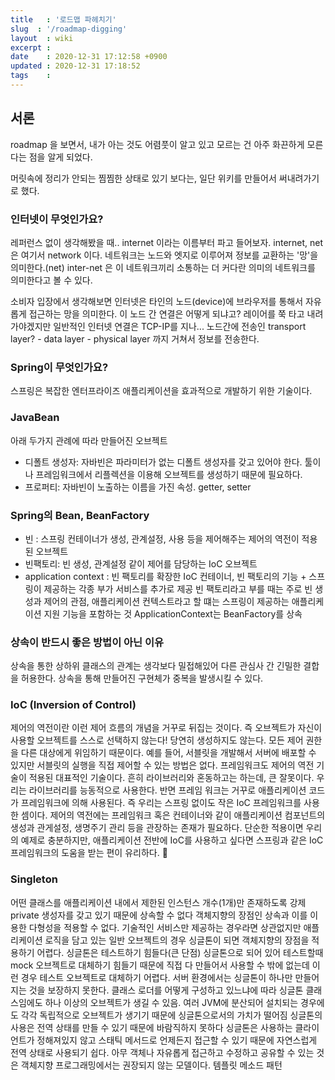 ```yaml
---
title   : '로드맵 파헤치기' 
slug  : '/roadmap-digging'
layout  : wiki 
excerpt : 
date    : 2020-12-31 17:12:58 +0900
updated : 2020-12-31 17:18:52
tags    : 
---
```


## 서론 
roadmap 을 보면서, 내가 아는 것도 어렴풋이 알고 있고 모르는 건 아주 화끈하게 모른다는 점을 알게 되었다. 

머릿속에 정리가 안되는 찜찜한 상태로 있기 보다는, 일단 위키를 만들어서 써내려가기로 했다. 


### 인터넷이 무엇인가요? 
레퍼런스 없이 생각해봤을 때.. internet 이라는 이름부터 파고 들어보자. internet, net 은 여기서 network 이다. 네트워크는 노드와 엣지로 이루어져 정보를 교환하는 '망'을 의미한다.(net) inter-net 은 이 네트워크끼리 소통하는 더 커다란 의미의 네트워크를 의미한다고 볼 수 있다. 

소비자 입장에서 생각해보면 인터넷은 타인의 노드(device)에 브라우저를 통해서 자유롭게 접근하는 망을 의미한다. 이 노드 간 연결은 어떻게 되냐고? 레이어를 쭉 타고 내려가야겠지만 일반적인 인터넷 연결은 TCP-IP를 지나... 노드간에 전송인 transport layer? - data layer - physical layer 까지 거쳐서 정보를 전송한다. 


### Spring이 무엇인가요? 
스프링은 복잡한 엔터프라이즈 애플리케이션을 효과적으로 개발하기 위한 기술이다. 

### JavaBean 
아래 두가지 관례에 따라 만들어진 오브젝트
- 디폴트 생성자: 자바빈은 파라미터가 없는 디폴트 생성자를 갖고 있어야 한다. 툴이나 프레임워크에서 리플렉션을 이용해 오브젝트를 생성하기 때문에 필요하다.
- 프로퍼티: 자바빈이 노출하는 이름을 가진 속성. getter, setter

### Spring의 Bean, BeanFactory
- 빈 :  스프링 컨테이너가 생성, 관계설정, 사용 등을 제어해주는 제어의 역전이 적용된 오브젝트
- 빈팩토리:  빈 생성, 관계설정 같이 제어를 담당하는 IoC 오브젝트
- application context : 빈 팩토리를 확장한 IoC 컨테이너, 빈 팩토리의 기능 + 스프링이 제공하는 각종 부가 서비스를 추가로 제공
빈 팩토리라고 부를 때는 주로 빈 생성과 제어의 관점, 애플리케이션 컨텍스트라고 할 떄는 스프링이 제공하는 애플리케이션 지원 기능을 포함하는 것
ApplicationContext는 BeanFactory를 상속

### 상속이 반드시 좋은 방법이 아닌 이유 
상속을 통한 상하위 클래스의 관계는 생각보다 밀접해있어 다른 관심사 간 긴밀한 결합을 허용한다.
상속을 통해 만들어진 구현체가 중복을 발생시킬 수 있다.

### IoC (Inversion of Control) 
제어의 역전이란 이런 제어 흐름의 개념을 거꾸로 뒤집는 것이다. 즉 오브젝트가 자신이 사용할 오브젝트를 스스로 선택하지 않는다! 당연히 생성하지도 않는다. 모든 제어 권한을 다른 대상에게 위임하기 때문이다. 예를 들어, 서블릿을 개발해서 서버에 배포할 수 있지만 서블릿의 실행을 직접 제어할 수 있는 방법은 없다.
프레임워크도 제어의 역전 기술이 적용된 대표적인 기술이다. 흔히 라이브러리와 혼동하고는 하는데, 큰 잘못이다. 우리는 라이브러리를 능동적으로 사용한다. 반면 프레임 워크는 거꾸로 애플리케이션 코드가 프레임워크에 의해 사용된다.
즉 우리는 스프링 없이도 작은 IoC 프레임워크를 사용한 셈이다. 제어의 역전에는 프레임워크 혹은 컨테이너와 같이 애플리케이션 컴포넌트의 생성과 관게설정, 생명주기 관리 등을 관장하는 존재가 필요하다. 단순한 적용이면 우리의 예제로 충분하지만, 애플리케이션 전반에 IoC를 사용하고 싶다면 스프링과 같은 IoC 프레임워크의 도움을 받는 편이 유리하다. 🦦

### Singleton 
어떤 클래스를 애플리케이션 내에서 제한된 인스턴스 개수(1개)만 존재하도록 강제
private 생성자를 갖고 있기 때문에 상속할 수 없다
객체지향의 장점인 상속과 이를 이용한 다형성을 적용할 수 없다. 기술적인 서비스만 제공하는 경우라면 상관없지만 애플리케이션 로직을 담고 있는 일반 오브젝트의 경우 싱글톤이 되면 객체지향의 장점을 적용하기 어렵다.
싱글톤은 테스트하기 힘들다(큰 단점)
싱글톤으로 되어 있어 테스트할때 mock 오브젝트로 대체하기 힘들기 때문에 직접 다 만들어서 사용할 수 밖에 없는데 이런 경우 테스트 오브젝트로 대체하기 어렵다.
서버 환경에서는 싱글톤이 하나만 만들어지는 것을 보장하지 못한다.
클래스 로더를 어떻게 구성하고 있느냐에 따라 싱글톤 클래스임에도 하나 이상의 오브젝트가 생길 수 있음. 여러 JVM에 분산되어 설치되는 경우에도 각각 독립적으로 오브젝트가 생기기 때문에 싱글톤으로서의 가치가 떨어짐
싱글톤의 사용은 전역 상태를 만들 수 있기 때문에 바람직하지 못하다
싱글톤은 사용하는 클라이언트가 정해져있지 않고 스태틱 메서드로 언제든지 접근할 수 있기 때문에 자연스럽게 전역 상태로 사용되기 쉽다. 아무 객체나 자유롭게 접근하고 수정하고 공유할 수 있는 것은 객체지향 프로그래밍에서는 권장되지 않는 모델이다.
템플릿 메소드 패턴

